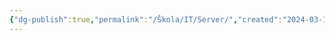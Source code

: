 ```yaml
---
{"dg-publish":true,"permalink":"/Škola/IT/Server/","created":"2024-03-18T20:55:16.507+01:00","updated":"2024-03-13T18:06:35.099+01:00"}
---
```


